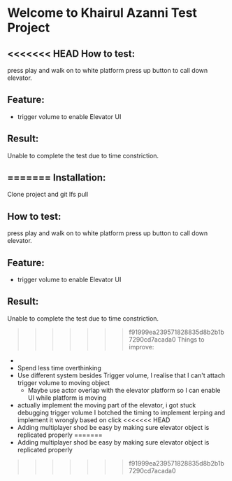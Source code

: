 # Welcome to Khairul Azanni Test Project

<<<<<<< HEAD
How to test:
-
press play and walk on to white platform press up button to call down elevator.

Feature:
- 
- trigger volume to enable Elevator UI

Result: 
-
Unable to complete the test due to time constriction.

=======
Installation:
-
Clone project and git lfs pull

How to test:
-
press play and walk on to white platform press up button to call down elevator.

Feature:
- 
- trigger volume to enable Elevator UI

Result: 
-
Unable to complete the test due to time constriction.

>>>>>>> f91999ea239571828835d8b2b1b7290cd7acada0
Things to improve:
- 
- Spend less time overthinking
- Use different system besides Trigger volume, I realise that I can't attach trigger volume to moving object
  - Maybe use actor overlap with the elevator platform so I can enable UI while platform is moving
- actually implement the moving part of the elevator, i got stuck debugging trigger volume I botched the timing to implement lerping and implement it wrongly based on click
<<<<<<< HEAD
- Adding multiplayer shod be easy by making sure elevator object is replicated properly
=======
- Adding multiplayer shod be easy by making sure elevator object is replicated properly
>>>>>>> f91999ea239571828835d8b2b1b7290cd7acada0
